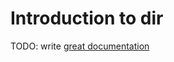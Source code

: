 # Introduction to dir

TODO: write [great documentation](http://jacobian.org/writing/what-to-write/)
